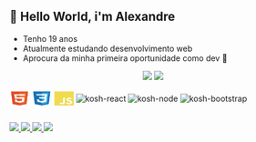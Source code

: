 ## 🔹 Hello World, i'm Alexandre 

  - Tenho 19 anos
  -  Atualmente estudando desenvolvimento web
  -  Aprocura da minha primeira oportunidade como dev 📘

<div align="center">
  <img height="170em" src="https://github-readme-stats.vercel.app/api?username=alexandrekosh&show_icons=true&theme=react&include_all_commits=true&count_private=true"/>
  <img height="170em" src="https://github-readme-stats.vercel.app/api/top-langs/?username=alexandrekosh&layout=compact&theme=react"/>
</div>
  
<div style="display: inline_block"><br>
  
  <img align="center" alt="kosh-html" height="25" width="35" src="https://raw.githubusercontent.com/devicons/devicon/master/icons/html5/html5-original.svg">
  <img align="center" alt="kosh-css" height="25" width="35" src="https://raw.githubusercontent.com/devicons/devicon/master/icons/css3/css3-original.svg">
  <img align="center" alt="kosh-js" height="25" width="35" src="https://raw.githubusercontent.com/devicons/devicon/master/icons/javascript/javascript-plain.svg">
  <img align="center" alt="kosh-react" height="30" width="40" src="https://cdn.jsdelivr.net/gh/devicons/devicon/icons/react/react-original.svg">
  <img align="center" alt="kosh-node" height="30" width="40" src="https://cdn.jsdelivr.net/gh/devicons/devicon/icons/nodejs/nodejs-original.svg" />       
  <img align="center" alt="kosh-bootstrap" height="30" width="40" src="https://cdn.jsdelivr.net/gh/devicons/devicon/icons/bootstrap/bootstrap-original.svg">  
</div>
  
 ##
 
<div> 
  <a href="https://instagram.com/by.xande" target="_blank">
    <img src="https://img.shields.io/badge/-Instagram-%23E4405F?style=for-the-badge&logo=instagram&logoColor=white" target="_blank">
  </a>
   <a href="https://www.linkedin.com/in/alexandre-medeiros-64255522b/" target="_blank">
     <img src="https://img.shields.io/badge/-LinkedIn-%230077B5?style=for-the-badge&logo=linkedin&logoColor=white" target="_blank">
   </a> 
 	<a href="https://discord.com/channels/Koshy#8625" target="_blank">
    <img src="https://img.shields.io/badge/Discord-7289DA?style=for-the-badge&logo=discord&logoColor=white" target="_blank">
  </a> 
  <a href = "mailto:alexandre.koshy@gmail.com">
    <img src="https://img.shields.io/badge/-Gmail-%23333?style=for-the-badge&logo=gmail&logoColor=white" target="_blank">
  </a>
</div>
